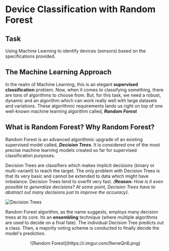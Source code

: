 # Device Classification with Random Forest

## Task
Using Machine Learning to identify devices (sensors) based on the specifications provided.

## The Machine Learning Approach
In the realm of Machine Learning, this is an elegant **supervised classification** problem. 
Now, when it comes to classifying something, there are tons of algorithms to choose from. 
But, for this task, we need a robust, dynamic and an algorithm which can work really well
with large datasets and variations. These algorithmic requirements lands us right on top of
one well-known machine learning algorithm called, **_Random Forest_**

## What is Random Forest? Why Random Forest?
Random Forest is an advanced algorithmic upgrade of an existing supervised model called, **_Decision Trees_**. It is considered one of the most precise machine learning models created so far for
supervised classification purposes.

Decision Trees are classifiers which makes implicit decisions (binary or multi-variant) to reach 
the target. The only problem with Decision Trees is that its very basic and cannot be extended to 
data which might have imbalance. Decision Trees tend to overfit very fast. _(**Reason:** How is it even 
possible to generalize decisions? At some point, Decision Trees have to abstract out many decisions just
to improve the accuracy)_.

![Decision Trees](https://i.imgur.com/3Yn0P0w.png)

Random Forest algorithm, as the name suggests, employs many decision trees at its core. Its an **ensembling** technique (where multiple algorithms are used to decide on a final fate). The individual
Decision Tree predicts out a class. Then, a majority voting scheme is conducted to finally decide the 
model's prediction.

<center> ![Random Forest](https://i.imgur.com/9wneQn6.png) </center>